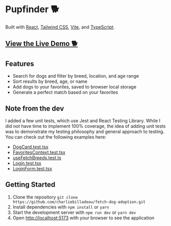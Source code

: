 # Pupfinder 🐕

Built with [React](https://reactjs.org/), [Tailwind CSS](https://tailwindcss.com/), [Vite](https://vitejs.dev/), and [TypeScript](https://www.typescriptlang.org/).

## [View the Live Demo 🐕](https://adopt-pups.netlify.app/)

## Features

- Search for dogs and filter by breed, location, and age range
- Sort results by breed, age, or name
- Add dogs to your favorites, saved to browser local storage
- Generate a perfect match based on your favorites

## Note from the dev

I added a few unit tests, which use Jest and React Testing Library. While I did not have time to implement 100% coverage, the idea of adding unit tests was to demonstrate my testing philosophy and general approach to testing. You can check out the following examples here:

- [DogCard.test.tsx](https://github.com/crbilladeau/fetch-dog-adoption/blob/master/src/authenticated-routes/SearchDashboard/DogsList/components/__tests__/DogCard.test.tsx)
- [FavoritesContext.test.tsx](https://github.com/crbilladeau/fetch-dog-adoption/blob/master/src/context/__tests__/FavoritesContext.test.tsx)
- [useFetchBreeds.test.ts](https://github.com/crbilladeau/fetch-dog-adoption/blob/master/src/hooks/fetchers/__tests__/useFetchBreeds.test.ts)
- [Login.test.tsx](https://github.com/crbilladeau/fetch-dog-adoption/blob/master/src/unauthenticated-routes/Login/__tests__/Login.test.tsx)
- [LoginForm.test.tsx](https://github.com/crbilladeau/fetch-dog-adoption/blob/master/src/unauthenticated-routes/Login/__tests__/LoginForm.test.tsx)

## Getting Started

1. Clone the repository `git clone https://github.com/charliebilladeau/fetch-dog-adoption.git`
2. Install dependencies with `npm install` or `yarn`
3. Start the development server with `npm run dev` or `yarn dev`
4. Open [http://localhost:5173](http://localhost:5173) with your browser to see the application
